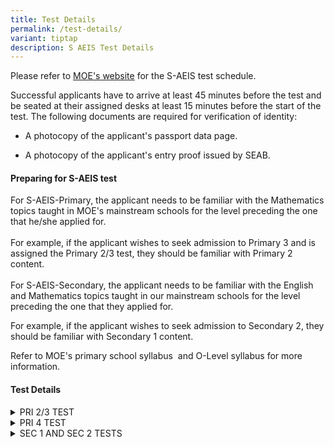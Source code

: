 ```yaml
---
title: Test Details
permalink: /test-details/
variant: tiptap
description: S AEIS Test Details
---
```

<p>Please refer to <a href="https://www.moe.gov.sg/international-students/s-aeis/test-details" rel="noopener noreferrer nofollow" target="_blank"><u>MOE's website</u></a> for
the S-AEIS test schedule.</p>
<p>Successful applicants have to arrive at least 45 minutes before the test
and be seated at their assigned desks&nbsp;at least 15 minutes before&nbsp;the
start of the test. The following documents are required for verification
of identity:</p>
<ul data-tight="true" class="tight">
<li>
<p>A photocopy of the applicant's passport data page.</p>
</li>
<li>
<p>A photocopy of the applicant's entry proof issued by SEAB.</p>
</li>
</ul>
<h4><strong>Preparing for S-AEIS test</strong></h4>
<p>For S-AEIS-Primary, the applicant needs to be familiar with the Mathematics
topics taught in MOE's mainstream schools for the level preceding the one
that he/she applied for.
<br>
<br>For example, if the applicant wishes to seek admission to Primary 3 and
is assigned the Primary 2/3 test, they should be familiar with Primary
2 content.
<br>
<br>For S-AEIS-Secondary, the applicant needs to be familiar with the English
and Mathematics topics taught in our mainstream schools for the level preceding
the one that they applied for.&nbsp;</p>
<p>For example, if the applicant wishes to seek admission to Secondary 2,
they should be familiar with Secondary 1 content.</p>
<p>Refer to MOE's&nbsp;primary school syllabus &nbsp;and&nbsp;O-Level syllabus&nbsp;for
more information.</p>
<h4><strong>Test Details</strong></h4>
<div data-type="detailGroup" class="isomer-accordion isomer-accordion-white">
<details class="isomer-details">
<summary>PRI 2/3 TEST</summary>
<div data-type="detailsContent" class="isomer-details-content">
<h4><strong>Mathematics test</strong></h4>
<p>The Mathematics test comprises 2 parts. The applicant will be given 25
minutes to complete Part 1 and 40 minutes to complete Part 2:</p>
<ul data-tight="true" class="tight">
<li>
<p>Part 1: Multiple-choice questions (29 items)</p>
</li>
<li>
<p>Part 2: Short-answer questions (17 items)</p>
</li>
</ul>
<p>The use of calculators is&nbsp;not&nbsp;allowed. For short-answer questions,
the applicant will have to show the method of solution clearly by writing
his/her working steps in the spaces provided in addition to providing the
final answers.&nbsp;</p>
<table>
<tbody>
<tr>
<td rowspan="1" colspan="1">
<p>The applicant will need a pencil to shade his/her answers for the multiple-choice
questions on the&nbsp;<strong><a href="https://www.moe.gov.sg/-/media/files/others/sample-oas.ashx" rel="noopener noreferrer nofollow" target="_blank"><u>Optical Answer Sheet (OAS)</u></a></strong>&nbsp;(140KB).</p>
</td>
</tr>
</tbody>
</table>
</div>
</details>
<details class="isomer-details">
<summary>PRI 4 TEST</summary>
<div data-type="detailsContent" class="isomer-details-content">
<h4><strong>Mathematics test</strong></h4>
<p>The Mathematics test comprises 2 parts. The applicant will be given 35
minutes to complete Part 1, and 50 minutes to complete Part 2:</p>
<ul data-tight="true" class="tight">
<li>
<p>Part 1:&nbsp;Multiple-choice questions (30 items).</p>
</li>
<li>
<p>Part 2:&nbsp;Short-answer questions (8 items) and open-ended questions
(6 items).</p>
</li>
</ul>
<p>The use of calculators is&nbsp;not allowed.&nbsp;For short-answer and
open-ended questions, the applicant will have to show the method of solution
clearly by writing his/her working steps in the spaces provided in addition
to providing the final answers.&nbsp;
<br>
<br>Generally, open-ended questions require longer and more complex method
of solutions as compared to short-answer questions.</p>
<table>
<tbody>
<tr>
<td rowspan="1" colspan="1">
<p>The applicant will need a pencil to shade their answers for the multiple-choice
questions on the&nbsp;<strong><a href="https://www.moe.gov.sg/-/media/files/others/sample-oas.ashx" rel="noopener noreferrer nofollow" target="_blank"><u>Optical Answer Sheet (OAS)</u></a></strong>&nbsp;(140KB).</p>
</td>
</tr>
</tbody>
</table>
</div>
</details>
<details class="isomer-details">
<summary>SEC 1 AND SEC 2 TESTS</summary>
<div data-type="detailsContent" class="isomer-details-content">
<h4><strong>English test</strong></h4>
<p>The applicant will be given 2 hours 10 minutes to complete the test which
comprises 2 parts:</p>
<h4><strong>Part 1: Writing</strong></h4>
<p>2 topics are set for Sec 1 test, and 4 topics are set for Sec 2 test.&nbsp;</p>
<p>The applicant has to choose 1 topic and write a composition on it:</p>
<p>200 to 300 words for Sec 1 test.</p>
<p>250 to 350 words for Sec 2 test.</p>
<h4><strong>Part 2: Comprehension and language use</strong></h4>
<p>50 compulsory multiple-choice questions comprising:</p>
<p>Comprehension based on 2 passages (15 items)</p>
<p>Comprehension cloze based on 2 passages (15 items)</p>
<p>Vocabulary (10 items)</p>
<p>Grammar (10 items)</p>
<h4><strong>Mathematics test</strong></h4>
<p>The Mathematics test comprises 2 parts. The applicant will be given 30
minutes to complete Part 1, and 1 hour 45 minutes to complete Part 2:</p>
<ul data-tight="true" class="tight">
<li>
<p>Part 1:&nbsp;Multiple-choice questions (34 items).</p>
</li>
<li>
<p>Part 2:&nbsp;Short-answer questions (20 items) and open-ended questions
(10 to 15 items).</p>
</li>
</ul>
<p>The use of calculators is&nbsp;not allowed.&nbsp;For short-answer and
open-ended questions, the applicant has to show the method of solution
clearly by writing his/her working steps in the spaces provided in addition
to providing the final answers.
<br>
<br>Generally, open-ended questions require longer and more complex method
of solutions as compared to short-answer questions.</p>
<table>
<tbody>
<tr>
<td rowspan="1" colspan="1">
<p>The applicant will need a pencil to shade their answers for the multiple-choice
questions on the&nbsp;<strong><a href="https://www.moe.gov.sg/-/media/files/others/sample-oas.ashx" rel="noopener noreferrer nofollow" target="_blank"><u>Optical Answer Sheet (OAS)</u></a></strong>&nbsp;(140KB).</p>
</td>
</tr>
</tbody>
</table>
</div>
</details>
</div>
<p></p>